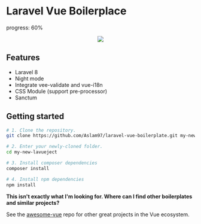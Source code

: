 # Laravel Vue Boilerplace

progress: 60%

<p align="center">
<img src="https://i.imgur.com/o5GX0qV.png">
</p>

## Features

- Laravel 8
- Night mode
- Integrate vee-validate and vue-i18n
- CSS Module (support pre-processor)
- Sanctum

## Getting started

```bash
# 1. Clone the repository.
git clone https://github.com/Aslam97/laravel-vue-boilerplate.git my-new-lavueject

# 2. Enter your newly-cloned folder.
cd my-new-lavueject

# 3. Install composer dependencies
composer install

# 4. Install npm dependencies
npm install
```

**This isn't exactly what I'm looking for. Where can I find other boilerplates and similar projects?**

See the [awesome-vue](https://github.com/vuejs/awesome-vue#scaffold) repo for other great projects in the Vue ecosystem.
